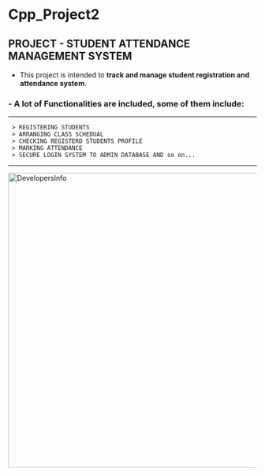 # Cpp_Project2
## PROJECT - STUDENT ATTENDANCE MANAGEMENT SYSTEM
 - This project is intended to **track and manage student registration and attendance system**.
### - A lot of Functionalities are included, some of them include:
***
     > REGISTERING STUDENTS
     > ARRANGING CLASS SCHEDUAL
     > CHECKING REGISTERD STUDENTS PROFILE
     > MARKING ATTENDANCE
     > SECURE LOGIN SYSTEM TO ADMIN DATABASE AND so on... 
***
<img width="598" alt="DevelopersInfo" src="https://github.com/Section-D-group3/Cpp_Project2/assets/130219241/8ef04111-9065-46e8-be00-9bdb53f2f743">

   

